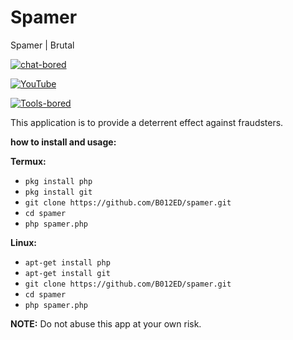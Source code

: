 # Spamer
Spamer | Brutal

[![chat-bored](https://img.shields.io/badge/endpoint?url=https://b012ed.github.io/chat-B012ED.json&style=?style=for-the-badge&logo=steam)](https://b012ed.github.io/chat.html)

[![YouTube](https://img.shields.io/badge/endpoint?url=https://b012ed.github.io/B012ED.json&style=?style=for-the-badge&logo=youtube)](https://www.youtube.com/channel/UCIqT1hHplli4XvJj7ZUEMzA) 

[![Tools-bored](https://img.shields.io/badge/endpoint?url=https://b012ed.github.io/B012ED-Tools.json&style=?style=for-the-badge&logo=appveyor)](https://www.studypool.com/notebank/search?notebank_qs=b012ed&notebank_qs_university=)


This application is to provide a deterrent effect against fraudsters.

**how to install and usage:**

**Termux:**
* `pkg install php`
* `pkg install git`
* `git clone https://github.com/B012ED/spamer.git`
* `cd spamer`
* `php spamer.php`

**Linux:**
* `apt-get install php`
* `apt-get install git`
* `git clone https://github.com/B012ED/spamer.git`
* `cd spamer`
* `php spamer.php`

**NOTE:** Do not abuse this app at your own risk.
